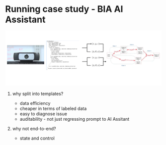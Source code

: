 
# **Running case study - BIA AI Assistant**


![Opening Picture](../Images/02_running_case.png)

1. why split into templates?
    - data efficiency 
    - cheaper in terms of labeled data
    - easy to diagnose issue
    - auditability - not just regressing prompt to AI Assitant

2. why not end-to-end?
   - state and control
